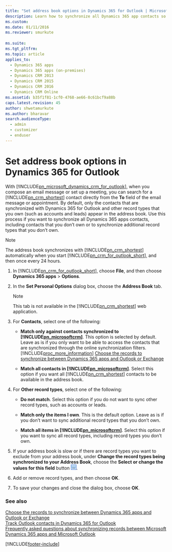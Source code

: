 ```yaml
---
title: "Set address book options in Dynamics 365 for Outlook | MicrosoftDocs"
description: Learn how to synchronize all Dynamics 365 app contacts so that they all appear in the address book in Dynamics 365 for Outlook.
ms.custom: 
ms.date: 01/11/2016
ms.reviewer: smurkute 

ms.suite: 
ms.tgt_pltfrm: 
ms.topic: article
applies_to: 
  - Dynamics 365 apps 
  - Dynamics 365 apps (on-premises)
  - Dynamics CRM 2013
  - Dynamics CRM 2015
  - Dynamics CRM 2016
  - Dynamics CRM Online
ms.assetid: b35f1f81-1cf0-4768-ae66-8c61bcf9a88b
caps.latest.revision: 45
author: shwetamurkute
ms.author: bharavar
search.audienceType: 
  - admin
  - customizer
  - enduser
---
```

# Set address book options in Dynamics 365 for Outlook
With [!INCLUDE[pn_microsoft_dynamics_crm_for_outlook](../../includes/pn-microsoft-dynamics-crm-for-outlook.md)], when you compose an email message or set up a meeting, you can search for a [!INCLUDE[pn_crm_shortest](../../includes/pn-crm-shortest.md)] contact directly from the **To** field of the email message or appointment. By default, only the contacts that are synchronized with Dynamics 365 for Outlook and other record types that you own (such as accounts and leads) appear in the address book. Use this process if you want to synchronize all Dynamics 365 apps contacts, including contacts that you don’t own or to synchronize additional record types that you don’t own.  
  
> [!NOTE]
>  The address book synchronizes with [!INCLUDE[pn_crm_shortest](../../includes/pn-crm-shortest.md)] automatically when you start [!INCLUDE[pn_crm_for_outlook_short](../../includes/pn-crm-for-outlook-short.md)], and then once every 24 hours.  
  
1. In [!INCLUDE[pn_crm_for_outlook_short](../../includes/pn-crm-for-outlook-short.md)], choose **File**, and then choose **Dynamics 365 apps** > **Options**.  
  
2. In the **Set Personal Options** dialog box, choose the **Address Book** tab.  
  
   > [!NOTE]
   >  This tab is not available in the [!INCLUDE[pn_crm_shortest](../../includes/pn-crm-shortest.md)] web application.  
  
3. For **Contacts**, select one of the following:  
  
   - **Match only against contacts synchronized to [!INCLUDE[pn_microsoftcrm](../../includes/pn-microsoftcrm.md)]**. This option is selected by default. Leave as is if you only want to be able to access the contacts that are synchronized through the online synchronization filters. [!INCLUDE[proc_more_information](../../includes/proc-more-information.md)] [Choose the records to synchronize between Dynamics 365 apps and Outlook or Exchange](choose-records-synchronize-exchange.md)  
  
   - **Match all contacts in [!INCLUDE[pn_microsoftcrm](../../includes/pn-microsoftcrm.md)]**. Select this option if you want all [!INCLUDE[pn_crm_shortest](../../includes/pn-crm-shortest.md)] contacts to be available in the address book.  
  
4. For **Other record types**, select one of the following:  
  
   - **Do not match**. Select this option if you do not want to sync other record types, such as accounts or leads.  
  
   - **Match only the items I own**.  This is the default option. Leave as is if you don’t want to sync additional record types that you don’t own.  
  
   - **Match all items in [!INCLUDE[pn_microsoftcrm](../../includes/pn-microsoftcrm.md)]**. Select this option if you want to sync all record types, including record types you don’t own.  
  
5. If your address book is slow or if there are record types you want to exclude from your address book, under **Change the record types being synchronized to your Address Book**, choose the **Select or change the values for this field** button ![Ellipsis button.](../media/ellipsis-button.gif "Ellipsis button").  
  
6. Add or remove record types, and then choose **OK**.  
  
7. To save your changes and close the dialog box, choose **OK**.  
  
### See also  
 [Choose the records to synchronize between Dynamics 365 apps and Outlook or Exchange](choose-records-synchronize-exchange.md)   
 [Track Outlook contacts in Dynamics 365 for Outlook](track-outlook-contacts.md)   
 [Frequently asked questions about synchronizing records between Microsoft Dynamics 365 apps and Microsoft Outlook](frequently-asked-questions-synchronizing-records.md)


[!INCLUDE[footer-include](../../includes/footer-banner.md)]
